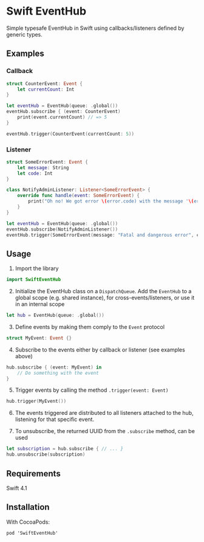 #  Swift EventHub

Simple typesafe EventHub in Swift using callbacks/listeners defined by generic types.

## Examples

### Callback

```swift 
struct CounterEvent: Event {
    let currentCount: Int
}

let eventHub = EventHub(queue: .global())
eventHub.subscribe { (event: CounterEvent)
    print(event.currentCount) // => 5
}

eventHub.trigger(CounterEvent(currentCount: 5))
```

### Listener
```swift 
struct SomeErrorEvent: Event {
    let message: String
    let code: Int 
}

class NotifyAdminListener: Listener<SomeErrorEvent> {
    override func handle(event: SomeErrorEvent) {
        print("Oh no! We got error \(error.code) with the message '\(error.message)'")
    }
}

let eventHub = EventHub(queue: .global())
eventHub.subscribe(NotifyAdminListener())
eventHub.trigger(SomeErrorEvent(message: "Fatal and dangerous error", code: 500))
```

## Usage
1. Import the library
```swift
import SwiftEventHub
```
2. Initialize the EventHub class on a `DispatchQueue`. Add the `EventHub` to a global scope (e.g. shared instance), for cross-events/listeners, or use it in an internal scope
```swift 
let hub = EventHub(queue: .global())
```
3. Define events by making them comply to the `Event` protocol

```swift
struct MyEvent: Event {}
```

4. Subscribe to the events either by callback or listener (see examples above)
```swift 
hub.subscribe { (event: MyEvent) in 
    // Do something with the event
}
```

5. Trigger events by calling the method `.trigger(event: Event)`
```swift
hub.trigger(MyEvent())
```

6. The events triggered are distributed to all listeners attached to the hub, listening for that specific event.

7. To unsubscribe, the returned UUID from the `.subscribe` method, can be used
```swift 
let subscription = hub.subscribe { // ... }
hub.unsubscribe(subscription)
```

## Requirements
Swift 4.1

## Installation
With CocoaPods:
```
pod 'SwiftEventHub'
```

